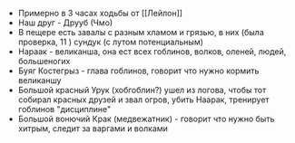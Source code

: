 - Примерно в 3 часах ходьбы от [[Лейлон]]
- Наш друг - Друуб (Чмо)
- В пещере есть завалы с разным хламом и грязью, в них (была проверка, 11 ) сундук (с лутом потенциальным)
- Нараак - великанша, она ест всех гоблинов, волков, оленей, людей, большеногих
- Буяг Костегрыз - глава гоблинов, говорит что нужно кормить великаншу
- Большой красный Урук (хобгоблин?) ушел из логова, чтобы тот собирал красных друзей и звал огров, убить Наарак, тренирует гоблинов "дисциплине"
- Большой вонючий Крак (медвежатник) - говорит что нужно быть хитрым, следит за варгами и волками